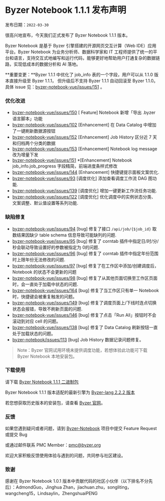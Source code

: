 # Byzer Notebook 1.1.1 发布声明

发布日期：`2022-03-30`

很高兴地宣布，今天我们正式发布了 Byzer Notebook 1.1.1 版本。

Byzer Notebook 是基于 Byzer 引擎搭建的开源网页交互计算（Web IDE）应用平台。Byzer Notebook 为业务分析师、数据科学家和 IT 工程师提供了统一的平台和语言，支持交互式地编写和运行代码，能够更好地帮助用户打通复杂的数据链路，实现低成本的数据分析和 AI 落地。

**重要变更：**Byzer 1.1.1 中优化了 job_info 表的一个字段，用户可以从 1.1.0 版本直接升级至 Byzer 1.1.1， 但升级后不支持 Byzer 1.1.1 自动回滚至 Byzer 1.1.0。具体 issue 见：[byzer-notebook-vue/issues/151](https://github.com/byzer-org/byzer-notebook-vue/issues/151) 。



### **优化改进**

- [byzer-notebook-vue/issues/150](https://github.com/byzer-org/byzer-notebook-vue/issues/150) [ Feature] Notebook 新增「导出 .byzer 语言脚本」功能 
- [byzer-notebook-vue/issues/102](https://github.com/byzer-org/byzer-notebook-vue/issues/102) [Enhancement] 在 Data Catalog 中增加了一键刷新数据源按钮
- [byzer-notebook-vue/issues/152](https://github.com/byzer-org/byzer-notebook-vue/issues/152) [Enhancement] Job History 区分近 7 天和归档两个分类的数据
- [byzer-notebook-vue/issues/153](https://github.com/byzer-org/byzer-notebook-vue/issues/153) [Enhancement] Notebook log message 改为增量下发
- [byzer-notebook-vue/issues/151](https://github.com/byzer-org/byzer-notebook-vue/issues/151)  *[Enhancement] Notebook job_info.job_progress 字段精简，前端进度条样式修改
- [byzer-notebook-vue/issues/144](https://github.com/byzer-org/byzer-notebook-vue/issues/144) [Enhancement] 快捷键提示面板文案优化.
- [byzer-notebook-vue/issues/93](https://github.com/byzer-org/byzer-notebook-vue/issues/93)  [调度优化] 添加查看调度工作流 DAG 图功能.
- [byzer-notebook-vue/issues/139](https://github.com/byzer-org/byzer-notebook-vue/issues/139) [调度优化] 增加一键更新工作流任务功能.
- [byzer-notebook-vue/issues/122](https://github.com/byzer-org/byzer-notebook-vue/issues/122) [调度优化] 优化调度中的实例状态分类、文案调整、默认值设置等系列功能.



### **缺陷修复**

- [byzer-notebook-vue/issues/94](https://github.com/byzer-org/byzer-notebook-vue/issues/94) [bug] 修复了接口 `/api/job/{$job_id}` 取数结果因缺少 table schema 信息导致可能缺列的问题.
- [byzer-notebook-vue/issues/95](https://github.com/byzer-org/byzer-notebook-vue/issues/95) [bug] 修复了 corntab 插件中指定日/时/分/秒会联动导致设置好的参数被指定为 0的问题.
- [byzer-notebook-vue/issues/96](https://github.com/byzer-org/byzer-notebook-vue/issues/96) [bug] 修复了 corntab 插件中指定年份范围时上限年份无法修改的问题. 
- [byzer-notebook-vue/issues/97](https://github.com/byzer-org/byzer-notebook-vue/issues/97) [bug] 修复了在工作区中添加/创建调度后，Notebook 的状态不会更新的问题
- [byzer-notebook-vue/issues/98](https://github.com/byzer-org/byzer-notebook-vue/issues/98) [bug] 修复了从其他页面切换至工作区页面时，会一直处于加载中状态的问题.
- [byzer-notebook-vue/issues/164](https://github.com/byzer-org/byzer-notebook-vue/issues/164) [bug] 修复了当工作区只有单一 Notebook 时，快捷键会被重复触发的问题。
- [byzer-notebook-vue/issues/149](https://github.com/byzer-org/byzer-notebook-vue/issues/149) [bug] 修复了调度页面上/下线时连点切换状态会报错，导致不刷新页面的问题.
- [byzer-notebook-vue/issues/146](https://github.com/byzer-org/byzer-notebook-vue/issues/146) [bug] 修复了点击「Run All」按钮时不会滚动到对应 cell 的问题。
- [byzer-notebook-vue/issues/138](https://github.com/byzer-org/byzer-notebook-vue/issues/138) [bug] 修复了 Data Catalog 刷新按钮一直处于加载状态的问题。
- [byzer-notebook/issues/113](https://github.com/byzer-org/byzer-notebook/issues/113)  [bug] Job History 数据记录问题修复。



> Note：Byzer 官网试用环境未提供调度功能，若想体验此功能可下载 Byzer Notebook 本地安装包。

### 下载使用

请下载  [Byzer Notebook 1.1.1 二进制包](https://download.byzer.org/byzer-notebook/1.1.1/)

Byzer Notebook 1.1.1 版本适配的最新引擎为 [Byzer-lang 2.2.2 版本](https://download.byzer.org/byzer/2.2.2/)

若您想获取历史版本的安装包，请查看 [Byzer 官网](https://www.byzer.org/home)。



### 反馈

如果您遇到疑问或者问题，请到 [Byzer-Notebook](https://github.com/byzer-org/byzer-notebook) 项目中提交 Feature Request 或提交 Bug

或通过邮件联系 PMC Member：pmc@byzer.org

欢迎大家积极反馈使用体验与遇到的问题，共同参与社区建设。

### 致谢

感谢在 Byzer Notebook 1.0.1 版本中贡献代码的社区小伙伴（以下排名不分先后）：AdmondGuo，Jinghua Zhan，jiachuan.zhu，songliting，wangcheng15，Lindsaylin，ZhengshuaiPENG
